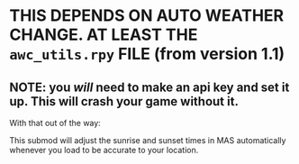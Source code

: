 # THIS DEPENDS ON AUTO WEATHER CHANGE. AT LEAST THE `awc_utils.rpy` FILE (from version 1.1)

## NOTE: you ***will*** need to make an api key and set it up. This will crash your game without it.

With that out of the way:

This submod will adjust the sunrise and sunset times in MAS automatically whenever you load to be accurate to your location.